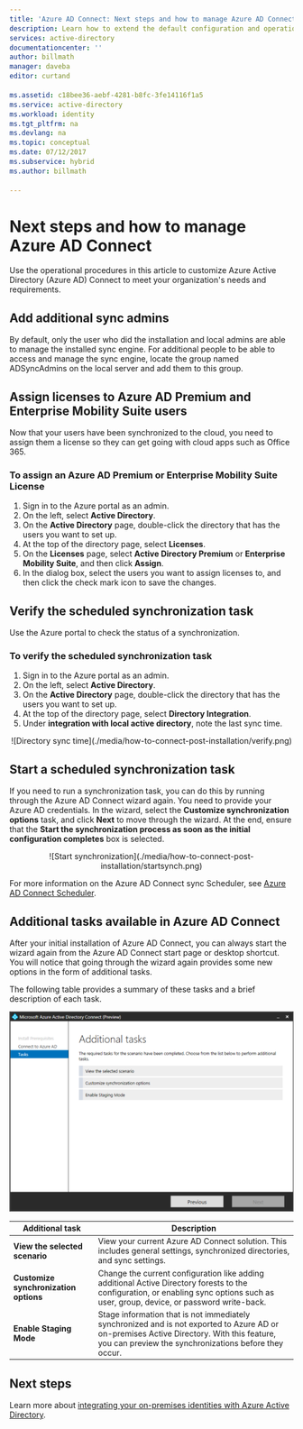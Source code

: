 ```yaml
---
title: 'Azure AD Connect: Next steps and how to manage Azure AD Connect | Microsoft Docs'
description: Learn how to extend the default configuration and operational tasks for Azure AD Connect.
services: active-directory
documentationcenter: ''
author: billmath
manager: daveba
editor: curtand

ms.assetid: c18bee36-aebf-4281-b8fc-3fe14116f1a5
ms.service: active-directory
ms.workload: identity
ms.tgt_pltfrm: na
ms.devlang: na
ms.topic: conceptual
ms.date: 07/12/2017
ms.subservice: hybrid
ms.author: billmath

---
```

# Next steps and how to manage Azure AD Connect
Use the operational procedures in this article to customize Azure Active Directory (Azure AD) Connect to meet your organization's needs and requirements.  

## Add additional sync admins
By default, only the user who did the installation and local admins are able to manage the installed sync engine. For additional people to be able to access and manage the sync engine, locate the group named ADSyncAdmins on the local server and add them to this group.

## Assign licenses to Azure AD Premium and Enterprise Mobility Suite users
Now that your users have been synchronized to the cloud, you need to assign them a license so they can get going with cloud apps such as Office 365.

### To assign an Azure AD Premium or Enterprise Mobility Suite License

1. Sign in to the Azure portal as an admin.
2. On the left, select **Active Directory**.
3. On the **Active Directory** page, double-click the directory that has the users you want to set up.
4. At the top of the directory page, select **Licenses**.
5. On the **Licenses** page, select **Active Directory Premium** or **Enterprise Mobility Suite**, and then click **Assign**.
6. In the dialog box, select the users you want to assign licenses to, and then click the check mark icon to save the changes.

## Verify the scheduled synchronization task
Use the Azure portal to check the status of a synchronization.

### To verify the scheduled synchronization task
1. Sign in to the Azure portal as an admin.
2. On the left, select **Active Directory**.
3. On the **Active Directory** page, double-click the directory that has the users you want to set up.
4. At the top of the directory page, select **Directory Integration**.
5. Under **integration with local active directory**, note the last sync time.

<center>![Directory sync time](./media/how-to-connect-post-installation/verify.png)</center>

## Start a scheduled synchronization task
If you need to run a synchronization task, you can do this by running through the Azure AD Connect wizard again.  You need to provide your Azure AD credentials.  In the wizard, select the **Customize synchronization options** task, and click **Next** to move through the wizard. At the end, ensure that the **Start the synchronization process as soon as the initial configuration completes** box is selected.

<center>![Start synchronization](./media/how-to-connect-post-installation/startsynch.png)</center>

For more information on the Azure AD Connect sync Scheduler, see [Azure AD Connect Scheduler](how-to-connect-sync-feature-scheduler.md).

## Additional tasks available in Azure AD Connect
After your initial installation of Azure AD Connect, you can always start the wizard again from the Azure AD Connect start page or desktop shortcut.  You will notice that going through the wizard again provides some new options in the form of additional tasks.  

The following table provides a summary of these tasks and a brief description of each task.

![List of additional tasks](./media/how-to-connect-post-installation/addtasks.png)

| Additional task | Description |
| --- | --- |
| **View the selected scenario** |View your current Azure AD Connect solution.  This includes general settings, synchronized directories, and sync settings. |
| **Customize synchronization options** |Change the current configuration like adding additional Active Directory forests to the configuration, or enabling sync options such as user, group, device, or password write-back. |
| **Enable Staging Mode** |Stage information that is not immediately synchronized and is not exported to Azure AD or on-premises Active Directory.  With this feature, you can preview the synchronizations before they occur. |

## Next steps
Learn more about [integrating your on-premises identities with Azure Active Directory](whatis-hybrid-identity.md).
